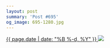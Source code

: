 ```yaml
---
layout: post
summary: 'Post #695'
og_image: 695-1280.jpg
---
```


<p>
 <time>
  <a href="/695">
   {{ page.date | date: "%B %-d, %Y" }}
  </a>
 </time>
 <a href="/695">
  <img sizes="(min-width: 700px) 50vw, calc(100vw - 2rem)" src="{{ site.assets_url }}/695-640.jpg" srcset="{{ site.assets_url }}/695-320.jpg 320w, {{ site.assets_url }}/695-640.jpg 640w, {{ site.assets_url }}/695-960.jpg 960w, {{ site.assets_url }}/695-1280.jpg 1280w"/>
 </a>
</p>
